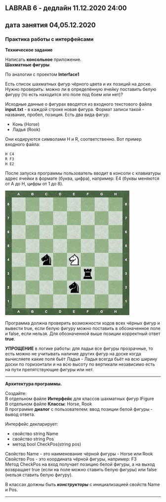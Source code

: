 ## LABRAB 6 - дедлайн 11.12.2020 24:00  
## дата занятия 04,05.12.2020  
### Практика работы с интерфейсами  

**Техническое задание**  

Написать **консольное** приложение.  
**Шахматные фигуры**  

По аналогии с проектом **Interface1**  

Есть список шахматных фигур чёрного цвета и их позиций на доске. Нужно проверить: можно ли в определённую ячейку поставить белую фигуру (то есть находится это поле под боем или нет)?  

Исходные данные о фигурах вводятся из входного текстового файла **input.txt** - в каждой строке новая фигура. Формат записи такой - название, пробел, позиция. Есть два вида фигур:  
- Конь (Horse)  
- Ладья (Rook)  

Они кодируются символами H и R, соответственно. Вот пример входного файла:  
```
H C4
R F3
H E2
```
После запуска программы пользователь вводит в консоли с клавиатуры адрес ячейки в формате (буква, цифра), например: E4 (буквы меняются от A до H, цифры от 1 до 8).  

![chess-placement.jpg](https://github.com/permCoding/CSharpOOP/blob/master/images/chess-placement.jpg)  

Программа должна проверить возможности ходов всех чёрных фигур и вывести true, если белую фигуру можно поставить в обозначенное поле и false, если нельзя. Для обозначенной выше позиции корректный ответ **true**.  

**УПРОЩЕНИЕ** в логике работы: для ладьи все фигуры прозрачные, то есть можно не учитывать наличие других фигур на доске когда вычисляете какие поля бьёт Ладья - Ладья всегда бьёт на всю ширину доски по горизонтали и на всю высоту по вертикали независимо есть на пути препятствующие фигуры или нет.  

---  

**Архитектура программы.**  

Создайте:  
В отдельном файле **Интерфейс** для классов шахматных фигур IFigure  
В отдельном файле **Классы**: Horse, Rook  
В программе **диалог** с пользователем: ввод позиции белой фигуры - вывод ответа.  

Интерфейс декларирует:  
- свойство string Name  
- свойство string Pos  
- метод bool CheckPos(string pos)  

Свойство Name - это наименование чёрной фигуры - Horse или Rook  
Свойство Pos - это координата чёрной фигуры, например: F3  
Метод CheckPos на вход получает позицию белой фигуры, а на выход возвращает true (если на поле можно ставить белую фигуры) или false (нельзя ставить белую фигуру).  

В классах должны быть ***конструкторы*** с инициализацией свойств Name и Pos.  

---  
